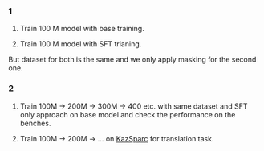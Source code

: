 ### 1

1. Train 100 M model with base training.

2. Train 100 M model with SFT trianing.

But dataset for both is the same and we only apply masking for the second one.

### 2 

1. Train 100M -> 200M -> 300M -> 400 etc. with same dataset and SFT only approach on base model and check the performance on the benches.

2. Train 100M -> 200M -> ... on [KazSparc](https://huggingface.co/datasets/issai/kazparc) for translation task.
